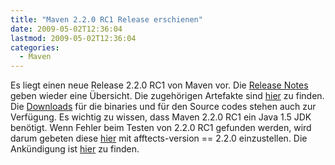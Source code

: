 ```yaml
---
title: "Maven 2.2.0 RC1 Release erschienen"
date: 2009-05-02T12:36:04
lastmod: 2009-05-02T12:36:04
categories:
  - Maven
---
```

Es liegt einen neue Release 2.2.0 RC1 von Maven vor. 
Die [Release Notes](http://jira.codehaus.org/secure/ReleaseNote.jspa?projectId=10500&styleName=Html&version=15103) geben wieder eine Übersicht. 
Die zugehörigen Artefakte sind [hier](https://repository.apache.org/content/repositories/maven-staging-008/) zu finden. 
Die [Downloads](https://repository.apache.org/content/repositories/maven-staging-008/org/apache/maven/apache-maven/2.2.0-RC1/) für die binaries 
und für den Source codes stehen auch zur Verfügung. Es wichtig zu wissen, dass Maven 2.2.0 RC1 ein Java 1.5 JDK benötigt. Wenn Fehler beim Testen von 
2.2.0 RC1 gefunden werden, wird darum gebeten diese [hier](http://jira.codehaus.org/browse/MNG) mit afftects-version == 2.2.0 einzustellen. 
Die Ankündigung ist [hier](http://www.nabble.com/-PLEASE-TEST--Maven-2.2.0-RC1-td23340588.html) zu finden.
